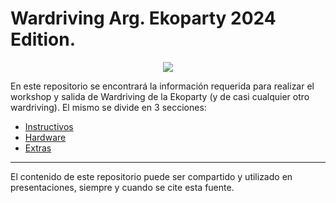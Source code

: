 # Wardriving Arg. Ekoparty 2024 Edition.
<p align="center">
  <img src="https://github.com/user-attachments/assets/2450315e-1f21-4973-b06e-85bf772ab182">
</p>

En este repositorio se encontrará la información requerida para realizar el workshop y salida de Wardriving de la Ekoparty (y de casi cualquier otro wardriving).
El mismo se divide en 3 secciones: 
- [Instructivos](https://github.com/TomiGior/Wardriving/tree/main/Instructives)
- [Hardware](https://github.com/TomiGior/Wardriving/tree/main/Hardware)
- [Extras](https://github.com/TomiGior/Wardriving/tree/main/Extras)
---
El contenido de este repositorio puede ser compartido y utilizado en presentaciones, siempre y cuando se cite esta fuente.
